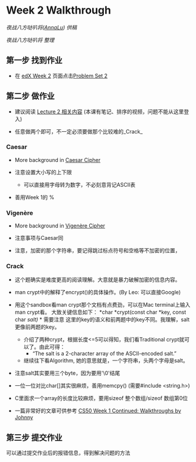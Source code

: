 # Week 2 Walkthrough

_夜战八方哒叭将([AnnaLu](https://github.com/xrlu0929)) 供稿_

_夜战八方哒叭将 整理_

## 第一步 找到作业

* 在 [edX Week 2](https://courses.edx.org/courses/course-v1:HarvardX+CS50+X/courseware/6f10d1f2fb0548ada175ba2ed508f50c/ad2ce21f33474bed96e87005fe3eba6d/1?activate_block_id=block-v1%3AHarvardX%2BCS50%2BX%2Btype%40vertical%2Bblock%4059c51356dbad4659bc36e061211313e7) 页面点击[Problem Set 2](https://docs.cs50.net/2019/x/psets/2/index.html)


## 第二步 做作业

* 建议阅读 [Lecture 2 相关内容](https://cs50.harvard.edu/college/2018/fall/weeks/2/) (本课有笔记、排序的视频，问题不能从这里登入)

* 任意做两个即可，不一定必须要做那个比较难的_Crack_

### Caesar

* More background in [Caesar Cipher](http://practicalcryptography.com/ciphers/caesar-cipher/)

* 注意设置大小写的上下限
	* 可以直接用字母转为数字，不必刻意背记ASCII表

* 善用Week 1的 %

### Vigenère

* More background in [Vigenère Cipher](https://en.wikipedia.org/wiki/Vigenère_cipher)

* 注意事项与Caesar同

* 注意，加密的那个字符串，要记得跳过标点符号和空格等不加密的位置，

### Crack

* 这个题确实是难度更高的阅读理解。大意就是暴力破解加密的信息内容。

* man crypt中的解释了encrypt()的具体操作。(By Leo: 可以直接Google)

* 用这个sandbox看man crypt那个文档有点费劲，可以在Mac terminal上输入man crypt看。 大致关键信息如下：
	*char *crypt(const char *key, const char *salt)*
		* 需要注意 这里的key的语义和前两题中的key不同。我理解，salt更像前两题的key。
	* 介绍了两种crypt，根据长度<=5可以得知，我们看Traditional crypt就可以了。由此可得：
		* “The salt is a 2-character array of the ASCII-encoded salt.”
	* 继续往下看Algorithm, 她的意思就是，一个字符串，头两个字母是salt。 

* 注意salt其实要用三个byte，因为要用'\0'结尾

* 一位一位对比char[]其实很麻烦，善用memcpy()  (需要#include <string.h>)

* C里面求一个array的长度比较麻烦，要用sizeof 整个数组/sizeof 数组第0位

* 一篇非常好的文章可供参考 [CS50 Week 1 Continued: Walkthroughs by Johnny](https://johnyzaguirre.com/2018/03/04/cs50-week-1-continued-walkthroughs/)



## 第三步 提交作业

可以通过提交作业后的报错信息，得到解决问题的方法
